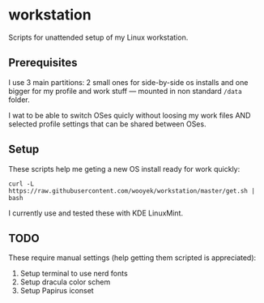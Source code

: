 # workstation

Scripts for unattended setup of my Linux workstation.

## Prerequisites

I use 3 main partitions: 2 small ones for side-by-side os installs and one bigger for my profile and work stuff — mounted in non standard `/data` folder.

I wat to be able to switch OSes quicly without loosing my work files AND selected profile settings that can be shared between OSes. 


## Setup

These scripts help me geting a new OS install ready for work quickly:

	curl -L https://raw.githubusercontent.com/wooyek/workstation/master/get.sh | bash
    
I currently use and tested these with KDE LinuxMint.

## TODO

These require manual settings (help getting them scripted is appreciated):

1. Setup terminal to use nerd fonts
2. Setup dracula color schem
3. Setup Papirus iconset
